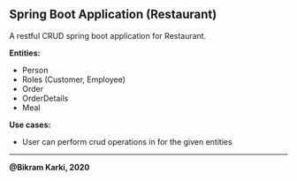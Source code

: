 Spring Boot Application (Restaurant)
-

A restful CRUD spring boot application for Restaurant.

**Entities:**
* Person
* Roles (Customer, Employee)
* Order
* OrderDetails
* Meal

**Use cases:**
* User can perform crud operations in for the given entities




---
**@Bikram Karki, 2020**